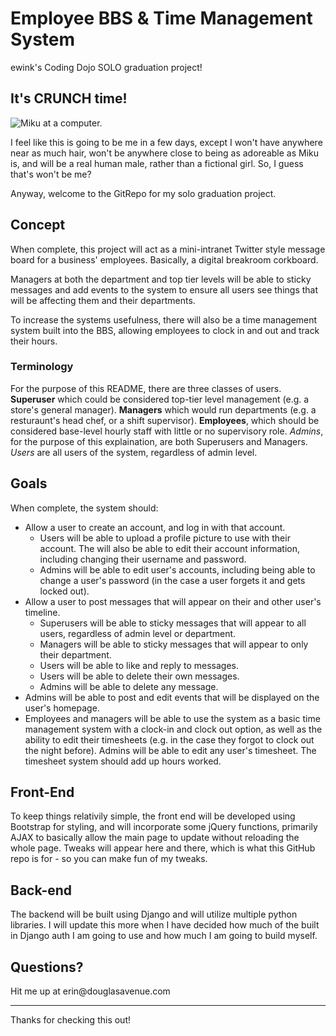 <h1>Employee BBS & Time Management System</h1>
<p>ewink's Coding Dojo SOLO graduation project!</p>
<h2> It's CRUNCH time!</h2>
<img src="https://www.douglasavenue.com/img/mikucomputer.jpg" alt="Miku at a computer.">
<p> I feel like this is going to be me in a few days, except I won't have anywhere near as much hair, won't be anywhere close to being as adoreable as Miku is, and will be a real human male, rather than a fictional girl. So, I guess that's won't be me?</p>
<p>Anyway, welcome to the GitRepo for my solo graduation project.</p>
<h2>Concept</h2>
<p>When complete, this project will act as a mini-intranet Twitter style message board for a business' employees. Basically, a digital breakroom corkboard.</p>
<p>Managers at both the department and top tier levels will be able to sticky messages and add events to the system to ensure all users see things that will be affecting them and their departments.</p>
<p>To increase the systems usefulness, there will also be a time management system built into the BBS, allowing employees to clock in and out and track their hours.</p>
<h3>Terminology</h3>
<p>For the purpose of this README, there are three classes of users. <b>Superuser</b> which could be considered top-tier level management (e.g. a store's general manager). <b>Managers</b> which would run departments (e.g. a resturaunt's head chef, or a shift supervisor). <b>Employees</b>, which should be considered base-level hourly staff with little or no supervisory role. <i>Admins</i>, for the purpose of this explaination, are both Superusers and Managers. <i>Users</i> are all users of the system, regardless of admin level.</p>
<h2>Goals</h2>
<p>When complete, the system should:</p>
<ul>
  <li>Allow a user to create an account, and log in with that account.
    <ul>
      <li>Users will be able to upload a profile picture to use with their account. The will also be able to edit their account information, including changing their username and password.</li>
      <li>Admins will be able to edit user's accounts, including being able to change a user's password (in the case a user forgets it and gets locked out).</li>
    </ul></li>
  <li>Allow a user to post messages that will appear on their and other user's timeline.
   <ul>
     <li>Superusers will be able to sticky messages that will appear to all users, regardless of admin level or department.</li>
     <li>Managers will be able to sticky messages that will appear to only their department.</li>
     <li>Users will be able to like and reply to messages.</li>
     <li>Users will be able to delete their own messages.</li>
     <li>Admins will be able to delete any message.</li>
    </ul></li>
  <li>Admins will be able to post and edit events that will be displayed on the user's homepage.</li>
  <li>Employees and managers will be able to use the system as a basic time management system with a clock-in and clock out option, as well as the ability to edit their timesheets (e.g. in the case they forgot to clock out the night before). Admins will be able to edit any user's timesheet. The timesheet system should add up hours worked.</li>
  </ul>
<h2>Front-End</h2>
<p>To keep things relativily simple, the front end will be developed using Bootstrap for styling, and will incorporate some jQuery functions, primarily AJAX to basically allow the main page to update without reloading the whole page. Tweaks will appear here and there, which is what this GitHub repo is for - so you can make fun of my tweaks.</p>
<h2>Back-end</h2>
<p>The backend will be built using Django and will utilize multiple python libraries. I will update this more when I have decided how much of the built in Django auth I am going to use and how much I am going to build myself.</p>
<h2>Questions?</h2>
<p>Hit me up at erin@douglasavenue.com</p>
<hr>
<p>Thanks for checking this out!</p>
  
     
